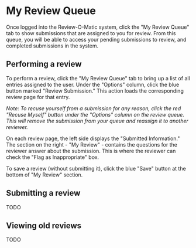 # My Review Queue

Once logged into the Review-O-Matic system, click the "My Review Queue" tab to show submissions that are assigned to you for review. From this queue, you will be able to access your pending submissions to review, and completed submissions in the system.

## Performing a review

To perform a review, click the "My Review Queue" tab to bring up a list of all entries assigned to the user. Under the "Options" column, click the blue button marked "Review Submission." This action loads the corresponding review page for that entry.

<i>Note: To recuse yourself from a submission for any reason, click the red "Recuse Myself" button under the "Options" column on the review queue. This will remove the submission from your queue and reassign it to another reviewer.</i>

On each review page, the left side displays the "Submitted Information." The section on the right - "My Review" - contains the questions for the reviewer answer about the submission. This is where the reviewer can check the "Flag as Inappropriate" box.

To save a review (without submitting it), click the blue "Save" button at the bottom of "My Review" section.


## Submitting a review

TODO


## Viewing old reviews

TODO
